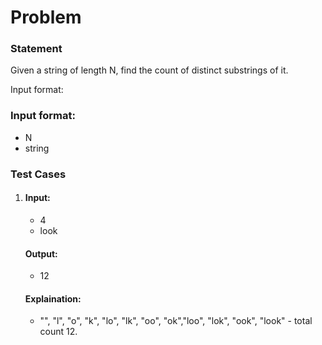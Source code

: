 # Problem

### Statement
Given a string of length N, find the count of distinct substrings of it.

Input format:

### Input format:
- N
- string

### Test Cases
1.
    #### Input:
    - 4
    - look
    #### Output:
    - 12
    #### Explaination:
    - "", "l", "o", "k", "lo", "lk", "oo", "ok","loo", "lok", "ook", "look" - total count 12.
    
